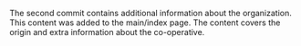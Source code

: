 The second commit contains additional information about the organization. This content was added to the main/index page. The content covers the origin and extra information about the co-operative.
